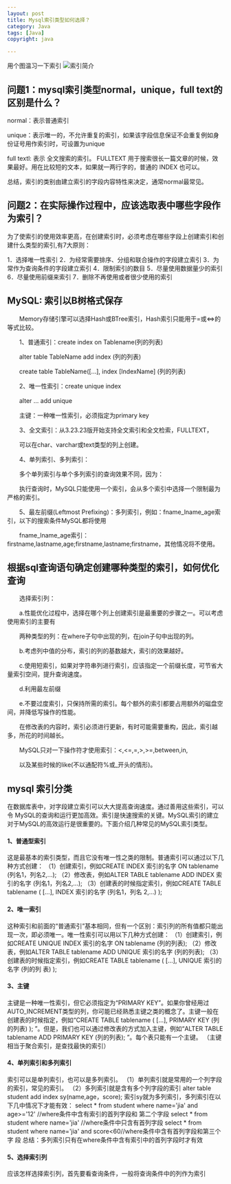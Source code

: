 ```yaml
---
layout: post
title: Mysql索引类型如何选择？
category: Java
tags: [Java]
copyright: java

---
```


用个图温习一下索引
![索引简介][1]

## 问题1：mysql索引类型normal，unique，full text的区别是什么？

normal：表示普通索引

unique：表示唯一的，不允许重复的索引，如果该字段信息保证不会重复例如身份证号用作索引时，可设置为unique

full textl: 表示 全文搜索的索引。 FULLTEXT 用于搜索很长一篇文章的时候，效果最好。用在比较短的文本，如果就一两行字的，普通的 INDEX 也可以。

总结，索引的类别由建立索引的字段内容特性来决定，通常normal最常见。

 

## 问题2：在实际操作过程中，应该选取表中哪些字段作为索引？

为了使索引的使用效率更高，在创建索引时，必须考虑在哪些字段上创建索引和创建什么类型的索引,有7大原则：

1．选择唯一性索引
2．为经常需要排序、分组和联合操作的字段建立索引
3．为常作为查询条件的字段建立索引
4．限制索引的数目
5．尽量使用数据量少的索引
6．尽量使用前缀来索引
7．删除不再使用或者很少使用的索引

 

## MySQL: 索引以B树格式保存 

　　Memory存储引擎可以选择Hash或BTree索引，Hash索引只能用于=或<=>的等式比较。 

　　1、普通索引：create index on Tablename(列的列表) 

　　alter table TableName add index (列的列表) 

　　create table TableName([...], index [IndexName] (列的列表) 

　　2、唯一性索引：create unique index 

　　alter ... add unique 

　　主键：一种唯一性索引，必须指定为primary key 

　　3、全文索引：从3.23.23版开始支持全文索引和全文检索，FULLTEXT， 

　　可以在char、varchar或text类型的列上创建。 

　　4、单列索引、多列索引： 

　　多个单列索引与单个多列索引的查询效果不同，因为： 

　　执行查询时，MySQL只能使用一个索引，会从多个索引中选择一个限制最为严格的索引。 

　　5、最左前缀(Leftmost Prefixing)：多列索引，例如：fname_lname_age索引，以下的搜索条件MySQL都将使用 

　　fname_lname_age索引：firstname,lastname,age;firstname,lastname;firstname，其他情况将不使用。 

## 根据sql查询语句确定创建哪种类型的索引，如何优化查询 

　　选择索引列： 

　　a.性能优化过程中，选择在哪个列上创建索引是最重要的步骤之一。可以考虑使用索引的主要有 

　　两种类型的列：在where子句中出现的列，在join子句中出现的列。 

　　b.考虑列中值的分布，索引的列的基数越大，索引的效果越好。 

　　c.使用短索引，如果对字符串列进行索引，应该指定一个前缀长度，可节省大量索引空间，提升查询速度。 

　　d.利用最左前缀 

　　e.不要过度索引，只保持所需的索引。每个额外的索引都要占用额外的磁盘空间，并降低写操作的性能。 

　　在修改表的内容时，索引必须进行更新，有时可能需要重构，因此，索引越多，所花的时间越长。

　　MySQL只对一下操作符才使用索引：<,<=,=,>,>=,between,in, 

　　以及某些时候的like(不以通配符%或_开头的情形)。 

## mysql 索引分类 

在数据库表中，对字段建立索引可以大大提高查询速度。通过善用这些索引，可以令 MySQL的查询和运行更加高效。索引是快速搜索的关键。MySQL索引的建立对于MySQL的高效运行是很重要的。下面介绍几种常见的MySQL索引类型。 
#### 1、普通型索引 
这是最基本的索引类型，而且它没有唯一性之类的限制。普通索引可以通过以下几种方式创建： 
（1）创建索引，例如CREATE INDEX 索引的名字 ON tablename (列名1，列名2,...); 
（2）修改表，例如ALTER TABLE tablename ADD INDEX 索引的名字 (列名1，列名2,...); 
（3）创建表的时候指定索引，例如CREATE TABLE tablename ( [...], INDEX 索引的名字 (列名1，列名 
2,...) ); 
#### 2、唯一索引 
这种索引和前面的“普通索引”基本相同，但有一个区别：索引列的所有值都只能出现一次，即必须唯一。唯一性索引可以用以下几种方式创建： 
（1）创建索引，例如CREATE UNIQUE INDEX 索引的名字 ON tablename (列的列表); 
（2）修改表，例如ALTER TABLE tablename ADD UNIQUE 索引的名字 (列的列表); 
（3）创建表的时候指定索引，例如CREATE TABLE tablename ( [...], UNIQUE 索引的名字 (列的列 
表) ); 
#### 3、主键 
主键是一种唯一性索引，但它必须指定为“PRIMARY KEY”。如果你曾经用过AUTO_INCREMENT类型的列，你可能已经熟悉主键之类的概念了。主键一般在创建表的时候指定，例如“CREATE TABLE tablename ( [...], PRIMARY KEY (列的列表) ); ”。但是，我们也可以通过修改表的方式加入主键，例如“ALTER TABLE tablename ADD PRIMARY KEY (列的列表); ”。每个表只能有一个主键。 （主键相当于聚合索引，是查找最快的索引） 
#### 4、单列索引和多列索引 
索引可以是单列索引，也可以是多列索引。 
（1）单列索引就是常用的一个列字段的索引，常见的索引。 
（2）多列索引就是含有多个列字段的索引 
alter table student add index sy(name,age，score); 
索引sy就为多列索引，多列索引在以下几中情况下才能有效： 
select * from student where name='jia' and age>='12' //where条件中含有索引的首列字段和 
第二个字段 
select * from student where name='jia' //where条件中只含有首列字段 
select * from student where name='jia' and score<60//where条件中含有首列字段和第三个字 
段 
总结：多列索引只有在where条件中含有索引中的首列字段时才有效 
#### 5、选择索引列 
应该怎样选择索引列，首先要看查询条件，一般将查询条件中的列作为索引


  [1]: https://images.niaobulashi.com/typecho/uploads/2020/11/1780898756.png